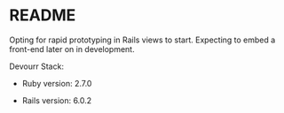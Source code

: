 # README

Opting for rapid prototyping in Rails views to start. Expecting to embed a front-end later on in development.

Devourr Stack:

* Ruby version: 2.7.0

* Rails version: 6.0.2
